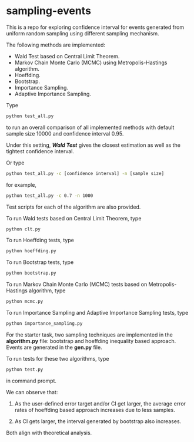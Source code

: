 # sampling-events
This is a repo for exploring confidence interval for events generated from uniform random sampling using different sampling mechanism.

The following methods are implemented:
- Wald Test based on Central Limit Theorem.
- Markov Chain Monte Carlo (MCMC) using Metropolis-Hastings algorithm.
- Hoeffding.
- Bootstrap.
- Importance Sampling.
- Adaptive Importance Sampling.

Type
```bat
python test_all.py
```
to run an overall comparison of all implemented methods with default sample size 10000 and confidence interval 0.95.

Under this setting, ***Wald Test*** gives the closest estimation as well as the tightest confidence interval.

Or type
```bat
python test_all.py -c [confidence interval] -n [sample size]
```
for example,
```bat
python test_all.py -c 0.7 -n 1000
```

Test scripts for each of the algorithm are also provided.


To run Wald tests based on Central Limit Theorem, type

```bat
python clt.py
```

To run Hoeffding tests, type
```bat
python hoeffding.py
```

To run Bootstrap tests, type
```bat
python bootstrap.py
```

To run Markov Chain Monte Carlo (MCMC) tests based on Metropolis-Hastings algorithm, type
```bat
python mcmc.py
``` 

To run Importance Sampling and Adaptive Importance Sampling tests, type
```bat
python importance_sampling.py
```

For the starter task, two sampling techniques are implemented in the **algorithm.py** file: bootstrap and hoeffding inequality based approach. Events are generated in the **gen.py** file.

To run tests for these two algorithms, type

```bat
python test.py
```
in command prompt.

We can observe that:

1. As the user-defined error target and/or CI get larger, the average error rates of hoeffding based approach increases due to less samples.

2. As CI gets larger, the interval generated by bootstrap also increases.

Both align with theoretical analysis.
